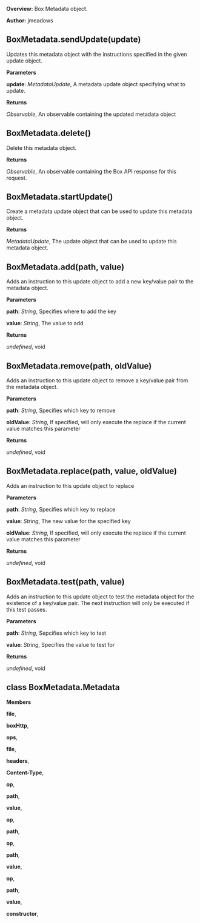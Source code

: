 **Overview:** Box Metadata object.

**Author:** jmeadows

BoxMetadata.sendUpdate(update)
------------------------------
Updates this metadata object with the instructions specified in the given update object.

**Parameters**

**update**:  *MetadataUpdate*,  A metadata update object specifying what to update.

**Returns**

*Observable*,  An observable containing the updated metadata object

BoxMetadata.delete()
--------------------
Delete this metadata object.

**Returns**

*Observable*,  An observable containing the Box API response for this request.

BoxMetadata.startUpdate()
-------------------------
Create a metadata update object that can be used to update this metadata object.

**Returns**

*MetadataUpdate*,  The update object that can be used to update this metadata object.

BoxMetadata.add(path, value)
----------------------------
Adds an instruction to this update object to add a new key/value pair to the metadata object.

**Parameters**

**path**:  *String*,  Specifies where to add the key

**value**:  *String*,  The value to add

**Returns**

*undefined*,  void

BoxMetadata.remove(path, oldValue)
----------------------------------
Adds an instruction to this update object to remove a key/value pair from the metadata object.

**Parameters**

**path**:  *String*,  Specifies which key to remove

**oldValue**:  *String*,  If specified, will only execute the replace if the current value matches this parameter

**Returns**

*undefined*,  void

BoxMetadata.replace(path, value, oldValue)
------------------------------------------
Adds an instruction to this update object to replace

**Parameters**

**path**:  *String*,  Specifies which key to replace

**value**:  *String*,  The new value for the specified key

**oldValue**:  *String*,  If specified, will only execute the replace if the current value matches this parameter

**Returns**

*undefined*,  void

BoxMetadata.test(path, value)
-----------------------------
Adds an instruction to this update object to test the metadata object for the existence of a key/value pair.
The next instruction will only be executed if this test passes.

**Parameters**

**path**:  *String*,  Sepcifies which key to test

**value**:  *String*,  Specifies the value to test for

**Returns**

*undefined*,  void

class BoxMetadata.Metadata
--------------------------
**Members**

**file**,  


**boxHttp**,  


**ops**,  


**file**,  


**headers**,  


**Content-Type**,  


**op**,  


**path**,  


**value**,  


**op**,  


**path**,  


**op**,  


**path**,  


**value**,  


**op**,  


**path**,  


**value**,  


**constructor**,  


